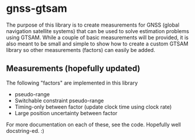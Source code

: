# gnss-gtsam

The purpose of this library is to create measurements for GNSS (global navigation satellite systems) that can be used to solve estimation problems using GTSAM.  While a couple of basic measurements will be provided, it is also meant to be small and simple to show how to create a custom GTSAM library so other measurements (factors) can easily be added.

## Measurements (hopefully updated)
The following "factors" are implemented in this library
* pseudo-range
* Switchable constraint pseudo-range
* Timing-only between factor (update clock time using clock rate)
* Large position uncertainty between factor

For more documentation on each of these, see the code.  Hopefully well docstring-ed. :)
